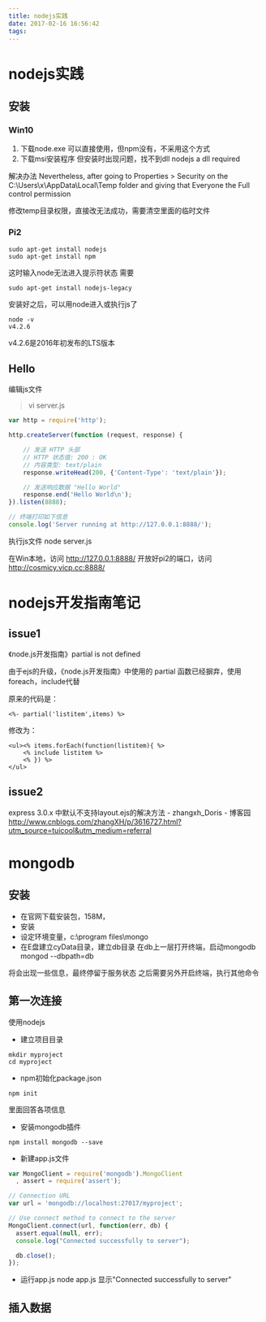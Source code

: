 ```yaml
---
title: nodejs实践
date: 2017-02-16 16:56:42
tags:
---
```




# nodejs实践

## 安装

### Win10
1. 下载node.exe
可以直接使用，但npm没有，不采用这个方式
2. 下载msi安装程序
但安装时出现问题，找不到dll
	nodejs a dll required

解决办法
	Nevertheless, after going to Properties > Security on the C:\Users\x\AppData\Local\Temp folder and giving that Everyone the Full control permission

修改temp目录权限，直接改无法成功，需要清空里面的临时文件

### Pi2
```
sudo apt-get install nodejs
sudo apt-get install npm
```
这时输入node无法进入提示符状态
需要
```
sudo apt-get install nodejs-legacy
```
安装好之后，可以用node进入或执行js了
```
node -v
v4.2.6
```
v4.2.6是2016年初发布的LTS版本

## Hello
编辑js文件
> vi server.js

```js
var http = require('http');

http.createServer(function (request, response) {

	// 发送 HTTP 头部
	// HTTP 状态值: 200 : OK
	// 内容类型: text/plain
	response.writeHead(200, {'Content-Type': 'text/plain'});

	// 发送响应数据 "Hello World"
	response.end('Hello World\n');
}).listen(8888);

// 终端打印如下信息
console.log('Server running at http://127.0.0.1:8888/');
```
执行js文件
	node server.js

在Win本地，访问
http://127.0.0.1:8888/
开放好pi2的端口，访问
http://cosmicy.vicp.cc:8888/


# nodejs开发指南笔记
## issue1
《node.js开发指南》partial is not defined

由于ejs的升级，《node.js开发指南》中使用的  partial 函数已经摒弃，使用foreach，include代替

原来的代码是：
```
<%- partial('listitem',items) %>
```
修改为：
```
<ul><% items.forEach(function(listitem){ %>
    <% include listitem %>
    <% }) %>
</ul>
```

## issue2
express 3.0.x 中默认不支持layout.ejs的解决方法 - zhangxh_Doris - 博客园
http://www.cnblogs.com/zhangXH/p/3616727.html?utm_source=tuicool&utm_medium=referral


# mongodb
## 安装
- 在官网下载安装包，158M，
- 安装
- 设定环境变量，c:\program files\mongo
- 在E盘建立cyData目录，建立db目录
在db上一层打开终端，启动mongodb
	mongod --dbpath=db

将会出现一些信息，最终停留于服务状态
之后需要另外开启终端，执行其他命令

## 第一次连接
使用nodejs
- 建立项目目录
```
mkdir myproject
cd myproject
```
- npm初始化package.json
```
npm init
```
里面回答各项信息
- 安装mongodb插件
```
npm install mongodb --save
```
- 新建app.js文件
```javascript
var MongoClient = require('mongodb').MongoClient
  , assert = require('assert');

// Connection URL
var url = 'mongodb://localhost:27017/myproject';

// Use connect method to connect to the server
MongoClient.connect(url, function(err, db) {
  assert.equal(null, err);
  console.log("Connected successfully to server");

  db.close();
});
```
- 运行app.js
	node app.js
显示"Connected successfully to server"

## 插入数据


